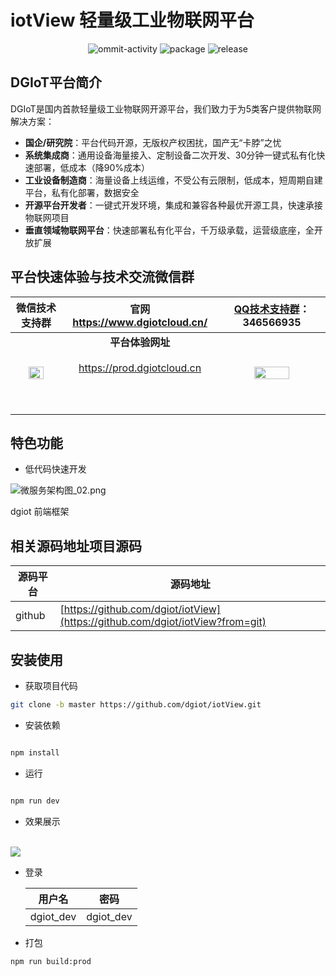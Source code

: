 # iotView 轻量级工业物联网平台
<p align="center">
  <img src="https://img.shields.io/github/commit-activity/m/dgiot/iotView" alt="ommit-activity">
	<img src="https://badgen.net/badge/package/%40dgiot%2FiotView/blue"
	alt="package" maxretrytimes="3" class="m-1 transition-all duration-1000">
  <img src="https://img.shields.io/github/release/dgiot/dgiot-dashboard?color=brightgreen" alt="release">


  
  ## DGIoT平台简介
DGIoT是国内首款轻量级工业物联网开源平台，我们致力于为5类客户提供物联网解决方案：
+ **国企/研究院**：平台代码开源，无版权产权困扰，国产无“卡脖”之忧
+ **系统集成商**：通用设备海量接入、定制设备二次开发、30分钟一键式私有化快速部署，低成本（降90%成本）
+ **工业设备制造商**：海量设备上线运维，不受公有云限制，低成本，短周期自建平台，私有化部署，数据安全
+ **开源平台开发者**：一键式开发环境，集成和兼容各种最优开源工具，快速承接物联网项目
+ **垂直领域物联网平台**：快速部署私有化平台，千万级承载，运营级底座，全开放扩展

## 平台快速体验与技术交流微信群
| 微信技术支持群 |官网 https://www.dgiotcloud.cn/| [QQ技术支持群](https://jq.qq.com/?_wv=1027&k=LipWZvDe)： 346566935   | 
|:---:|:---:|:---:|
|<img src="https://dgiot-web-1306147891.cos.ap-nanjing.myqcloud.com/wechat.png" width = "60%" /> |**平台体验网址**</br><br/>https://prod.dgiotcloud.cn<br/></br><br/></br>|<img src="http://dgiot-1253666439.cos.ap-shanghai-fsi.myqcloud.com/shuwa_tech/zh/QQ%E6%8A%80%E6%9C%AF%E7%BE%A4%E4%BA%8C%E7%BB%B4%E7%A0%81.png" width = "60%" /> |

## 特色功能
+ 低代码快速开发

  
![微服务架构图_02.png](https://dgiot-1253666439.cos.ap-shanghai-fsi.myqcloud.com/shuwa_tech/zh/frontend/web/%E5%BE%AE%E6%9C%8D%E5%8A%A1%E6%9E%B6%E6%9E%84%E5%9B%BE_02.png)

dgiot 前端框架



## 相关源码地址项目源码

| 源码平台 | 源码地址                                                                                      |
| -------- | --------------------------------------------------------------------------------------------- |
| github   | [https://github.com/dgiot/iotView](https://github.com/dgiot/iotView?from=git) |

  
## 安装使用

- 获取项目代码

```bash
git clone -b master https://github.com/dgiot/iotView.git
```

- 安装依赖

```bash

npm install

```

- 运行

```bash

npm run dev

```

- 效果展示
<br/>
<img src="https://dgiot-1253666439.cos.ap-shanghai-fsi.myqcloud.com/shuwa_tech/zh/frontend/dgiottopo/dgiot_lowcode.png" /> 


- 登录

  | 用户名      | 密码        |
  | ----------- | ----------- |
  | dgiot_dev | dgiot_dev |

- 打包

```bash
npm run build:prod
```


